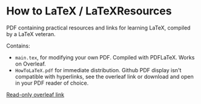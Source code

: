 # How to LaTeX / LaTeXResources

PDF containing practical resources and links for learning LaTeX, compiled by a LaTeX veteran.

Contains:
* `main.tex`, for modifying your own PDF. Compiled with PDFLaTeX. Works on Overleaf.
* `HowToLaTeX.pdf` for immediate distribution. Github PDF display isn't compatible with hyperlinks, see the overleaf link or download and open in your PDF reader of choice.

[Read-only overleaf link](https://www.overleaf.com/read/wjkrwkgzmpqd)
